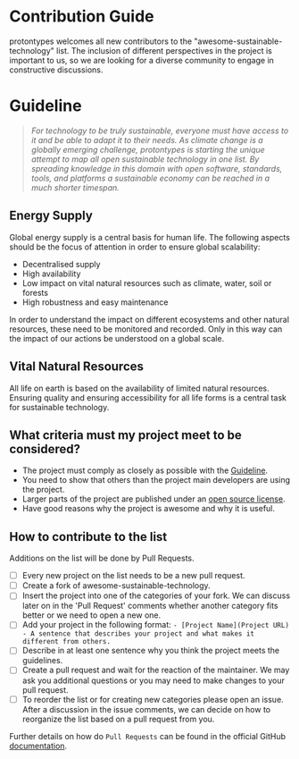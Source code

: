 # Contribution Guide
protontypes welcomes all new contributors to the "awesome-sustainable-technology" list. The inclusion of different perspectives in the project is important to us, so we are looking for a diverse community to engage in constructive discussions.  

# Guideline
> _For technology to be truly sustainable, everyone must have access to it and be able to adapt it to their needs. As climate change is a globally emerging challenge, protontypes is starting the unique attempt to map all open sustainable technology in one list. By spreading knowledge in this domain with open software, standards, tools, and platforms a sustainable economy can be reached in a much shorter timespan._

## Energy Supply
Global energy supply is a central basis for human life. The following aspects should be the focus of attention in order to ensure global scalability:

* Decentralised supply
* High availability 
* Low impact on vital natural resources such as climate, water, soil or forests
* High robustness and easy maintenance 

In order to understand the impact on different ecosystems and other natural resources, these need to be monitored and recorded. Only in this way can the impact of our actions be understood on a global scale.  

## Vital Natural Resources

All life on earth is based on the availability of limited natural resources.  Ensuring quality and ensuring accessibility for all life forms is a central task for sustainable technology.

## What criteria must my project meet to be considered?

* The project must comply as closely as possible with the [Guideline](#guideline).
* You need to show that others than the project main developers are using the project. 
* Larger parts of the project are published under an [open source license](https://choosealicense.com/). 
* Have good reasons why the project is awesome and why it is useful. 


## How to contribute to the list 
Additions on the list will be done by Pull Requests. 
- [ ] Every new project on the list needs to be a new pull request.
- [ ] Create a fork of awesome-sustainable-technology. 
- [ ] Insert the project into one of the categories of your fork. We can discuss later on in the 'Pull Request' comments whether another category fits better or we need to open a new one. 
- [ ] Add your project in the following format: 
 ``- [Project Name](Project URL) - A sentence that describes your project and what makes it different from others.``
- [ ] Describe in at least one sentence why you think the project meets the guidelines. 
- [ ] Create a pull request and wait for the reaction of the maintainer. We may ask you additional questions or you may need to make changes to your pull request.
- [ ] To reorder the list or for creating new categories please open an issue. After a discussion in the issue comments, we can decide on how to reorganize the list based on a pull request from you.

Further details on how do `Pull Requests` can be found in the official GitHub [documentation](https://docs.github.com/en/free-pro-team@latest/github/collaborating-with-issues-and-pull-requests/creating-a-pull-request).
